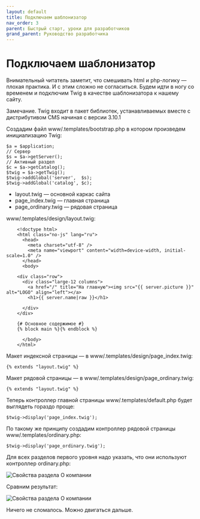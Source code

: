 ```yaml
---
layout: default
title: Подключаем шаблонизатор
nav_order: 3
parent: Быстрый старт, уроки для разработчиков
grand_parent: Руководство разработчика
---
```


# Подключаем шаблонизатор

Внимательный читатель заметит, что смешивать html и php-логику — плохая практика. И с этим сложно не согласиться. Будем идти в ногу со временем и подключим Twig в качестве шаблонизатора к нашему сайту.

Замечание. Twig входит в пакет библиотек, устанавливаемых вместе с дистрибутивом CMS начиная с версии 3.10.1

Создадим файл www/.templates/bootstrap.php в котором произведем инициализацию Twig:


	$a = $application;
	// Сервер
	$s = $a->getServer();
	// Активный раздел
	$c = $a->getCatalog();
	$twig = $a->getTwig();
	$twig->addGlobal('server',  $s);
	$twig->addGlobal('catalog', $c);


* layout.twig — основной каркас сайта
* page_index.twig — главная страница
* page_ordinary.twig — рядовая страница

www/.templates/design/layout.twig:

```
	<!doctype html>
	<html class="no-js" lang="ru">
	  <head>
	    <meta charset="utf-8" />
	    <meta name="viewport" content="width=device-width, initial-scale=1.0" />
	  </head>
	  <body>
 
    <div class="row">
      <div class="large-12 columns">
        <a href="/" title="На главную"><img src="{{ server.picture }}" alt="LOGO" align="left"></a>
        <h1>{{ server.name|raw }}</h1>
 
      </div>
    </div>
 
    {# Основное содержимое #}   
    {% block main %}{% endblock %}   
 
	  </body> 
	</html>
```
Макет индексной страницы — в www/.templates/design/page_index.twig:

	{% extends "layout.twig" %}
 

Макет рядовой страницы — в www/.templates/design/page_ordinary.twig:

	{% extends "layout.twig" %}
 

Теперь контроллер главной страницы www/.templates/default.php будет выглядеть гораздо проще:

	$twig->display('page_index.twig');
 

По такому же принципу создадим контроллер рядовой страницы www/.templates/ordinary.php:

	$twig->display('page_ordinary.twig');


Для всех разделов первого уровня надо указать, что они используют контроллер ordinary.php:

![Свойства раздела О компании]({{site.baseurl}}/images/pic10.png)

Сравним результат:

![Свойства раздела О компании]({{site.baseurl}}/images/pic7.png)

Ничего не сломалось. Можно двигаться дальше.